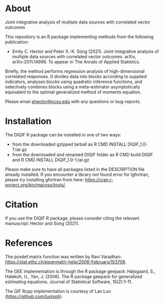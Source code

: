 # About

Joint integrative analysis of multiple data sources with correlated vector outcomes

This repository is an R package implementing methods from the following publication:
- Emily C. Hector and Peter X.-K. Song (2021). Joint integrative analysis of multiple data sources with correlated vector outcomes. arXiv, arXiv:2011.14996. To appear in The Annals of Applied Statistics.

Briefly, the method performs regression analysis of high-dimensional correlated responses. It divides data into blocks according to supplied indicators, 
analyses blocks using quadratic inference functions, and selectively combines blocks using a meta-estimator asymptotically equivalent to the optimal generalized method of moments equation.

Please email ehector@ncsu.edu with any questions or bug-reports.

# Installation

The DIQIF R package can be installed in one of two ways:
- from the downloaded gzipped tarball as R CMD INSTALL DIQIF_1.0-1.tar.gz
- from the downloaded and renamed DIQIF folder as R CMD build DIQIF and R CMD INSTALL DIQIF_1.0-1.tar.gz

Please make sure to have all packages listed in the DESCRIPTION file already installed. If you encounter a library not found error for lgfortran, please try installing gfortran from here: https://cran.r-project.org/bin/macosx/tools/.

# Citation

If you use the DIQIF R package, please consider citing the relevant manuscript: Hector and Song (2021).

# References

The posdef.matrix function was written by Ravi Varadhan: https://stat.ethz.ch/pipermail/r-help/2008-February/153708.

The GEE implementation is through the R package geepack: Højsgaard, S., Halekoh, U., Yan, J. (2006). The R package geepack for generalized estimating equations. Journal of Statistical Software, 15(2):1–11.

The QIF Rcpp implementation is courtesy of Lan Luo (https://github.com/luolsph). 
